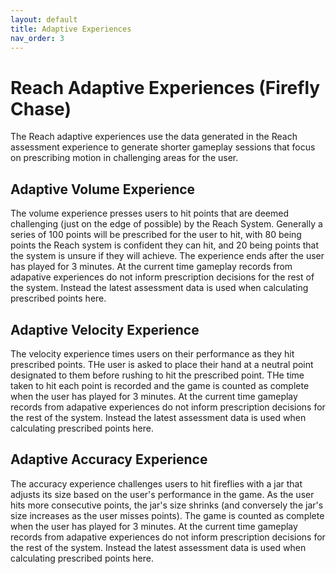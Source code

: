 ```yaml
---
layout: default
title: Adaptive Experiences
nav_order: 3
---
```


# Reach Adaptive Experiences (Firefly Chase)
The Reach adaptive experiences use the data generated in the Reach assessment experience to generate shorter gameplay sessions that focus on prescribing motion in challenging areas for the user. 

## Adaptive Volume Experience

The volume experience presses users to hit points that are deemed challenging (just on the edge of possible) by the Reach System. Generally a series of 100 points will be prescribed for the user to hit, with 80 being points the Reach system is confident they can hit, and 20 being points that the system is unsure if they will achieve. The experience ends after the user has played for 3 minutes. At the current time gameplay records from adapative experiences do not inform prescription decisions for the rest of the system. Instead the latest assessment data is used when calculating prescribed points here. 

## Adaptive Velocity Experience

The velocity experience times users on their performance as they hit prescribed points. THe user is asked to place their hand at a neutral point designated to them before rushing to hit the prescribed point. THe time taken to hit each point is recorded and the game is counted as complete when the user has played for 3 minutes. At the current time gameplay records from adapative experiences do not inform prescription decisions for the rest of the system. Instead the latest assessment data is used when calculating prescribed points here. 

## Adaptive Accuracy Experience

The accuracy experience challenges users to hit fireflies with a jar that adjusts its size based on the user's performance in the game. As the user hits more consecutive points, the jar's size shrinks (and conversely the jar's size increases as the user misses points). The game is counted as complete when the user has played for 3 minutes. At the current time gameplay records from adapative experiences do not inform prescription decisions for the rest of the system. Instead the latest assessment data is used when calculating prescribed points here. 